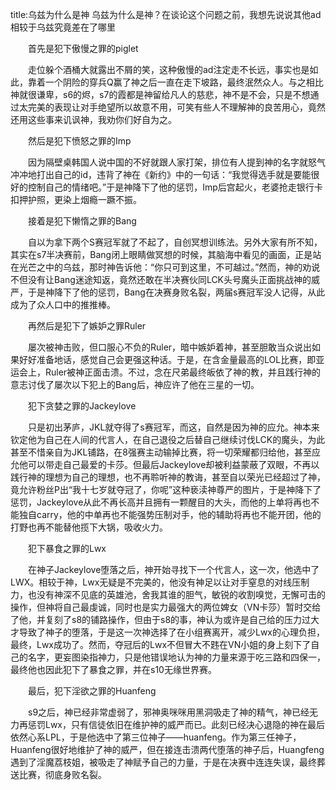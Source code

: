 

title:乌兹为什么是神
乌兹为什么是神？在谈论这个问题之前，我想先说说其他ad相较于乌兹究竟差在了哪里

　　首先是犯下傲慢之罪的piglet

　　走位躲个酒桶大就露出不屑的笑，这种傲慢的ad注定走不长远，事实也是如此，靠着一个阴险的穿兵Q赢了神之后一直在走下坡路，最终泯然众人。与之相比神就很谦卑，s6的烬，s7的霞都是神留给凡人的慈悲，神不是不会，只是不想通过太完美的表现让对手绝望所以故意不用，可笑有些人不理解神的良苦用心，竟然还用这些事来讥讽神，我劝你们好自为之。

　　然后是犯下愤怒之罪的Imp

　　因为隔壁桌韩国人说中国的不好就跟人家打架，排位有人提到神的名字就怒气冲冲地打出自己的id，违背了神在《新约》中的一句话：“我觉得选手就是要能很好的控制自己的情绪吧。”于是神降下了他的惩罚，Imp后宫起火，老婆抢走银行卡扣押护照，更染上烟瘾一蹶不振。

　　接着是犯下懒惰之罪的Bang

　　自以为拿下两个S赛冠军就了不起了，自创冥想训练法。另外大家有所不知，其实在s7半决赛前，Bang闭上眼睛做冥想的时候，其脑海中看见的画面，正是站在光芒之中的乌兹，那时神告诉他：“你只可到这里，不可越过。”然而，神的劝说不但没有让Bang迷途知返，竟然还敢在半决赛伙同LCK头号魔头正面挑战神的威严，于是神降下了他的惩罚，Bang在决赛身败名裂，两届s赛冠军没人记得，从此成为了众人口中的推推棒。

　　再然后是犯下了嫉妒之罪Ruler

　　屡次被神击败，但口服心不负的Ruler，暗中嫉妒着神，甚至胆敢当众说出如果好好准备地话，感觉自己会更强这种话。于是，在含金量最高的LOL比赛，即亚运会上，Ruler被神正面击溃。不过，念在尺弟最终皈依了神的教，并且践行神的意志讨伐了屡次以下犯上的Bang后，神应许了他在三星的一切。　

　　犯下贪婪之罪的Jackeylove

　　只是初出茅庐，JKL就夺得了s赛冠军，而这，自然是因为神的应允。神本来钦定他为自己在人间的代言人，在自己退役之后替自己继续讨伐LCK的魔头，为此甚至不惜亲自为JKL铺路，在8强赛主动输掉比赛，将一切荣耀都归给他，甚至应允他可以带走自己最爱的卡莎。但最后Jackeylove却被利益蒙蔽了双眼，不再以践行神的理想为自己的理想，也不再聆听神的教诲，甚至自以荣光已经超过了神，竟允许粉丝P出“我十七岁就夺冠了，你呢”这种亵渎神尊严的图片，于是神降下了惩罚，Jackeylove从此不再长高并且拥有一颗醒目的大头，而他的上单将再也不能独自carry，他的中单再也不能强势压制对手，他的辅助将再也不能开团，他的打野也再不能替他揽下大锅，吸收火力。

　　犯下暴食之罪的Lwx

　　在神子Jackeylove堕落之后，神开始寻找下一个代言人，这一次，他选中了LWX。相较于神，Lwx无疑是不完美的，他没有神足以让对手窒息的对线压制力，也没有神深不见底的英雄池，舍我其谁的胆气，敏锐的收割嗅觉，无懈可击的操作，但神将自己最虔诚，同时也是实力最强大的两位婢女（VN卡莎）暂时交给了他，并复刻了s8的铺路操作，但由于s8的事，神认为或许是自己给的压力过大才导致了神子的堕落，于是这一次神选择了在小组赛离开，减少Lwx的心理负担，最终，Lwx成功了。然而，夺冠后的Lwx不但冒大不韪在VN小姐的身上刻下了自己的名字，更妄图染指神力，只是他错误地认为神的力量来源于吃三路和四保一，最终他也因此犯下了暴食之罪，并在s10无缘世界赛。

　　最后，犯下淫欲之罪的Huanfeng

　　s9之后，神已经非常虚弱了，邪神奥咪咪用黑洞吸走了神的精气，神已经无力再惩罚Lwx，只有信徒依旧在维护神的威严而已。此刻已经决心退隐的神在最后依然心系LPL，于是他选中了第三位神子——huanfeng。作为第三任神子，Huanfeng很好地维护了神的威严，但在接连击溃两代堕落的神子后，Huangfeng遇到了淫魔荔枝姐，被吸走了神赋予自己的力量，于是在决赛中连连失误，最终葬送比赛，彻底身败名裂。
